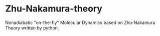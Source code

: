 # Zhu-Nakamura-theory
Nonadiabatic "on-the-fly" Molecular Dynamics based on Zhu-Nakamura Theory  written by  python.
